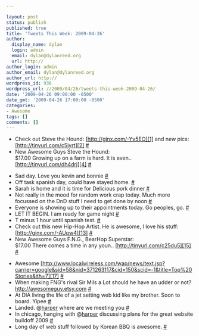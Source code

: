 ```yaml
---

layout: post
status: publish
published: true
title: 'Tweets This Week: 2009-04-26'
author:
  display_name: dylan
  login: admin
  email: dylan@dylanreed.org
  url: http://
author_login: admin
author_email: dylan@dylanreed.org
author_url: http://
wordpress_id: 936
wordpress_url: //2009/04/26/tweets-this-week-2009-04-26/
date: '2009-04-26 09:00:00 -0500'
date_gmt: '2009-04-26 17:00:00 -0500'
categories:
- Awesome
tags: []
comments: []
---
```


  * Check out Steve the Hound: [http://ginx.com/-Yv5EO][1] and new pics: [http://tinyurl.com/c5jyrt][2] [#][3]
  * New Awesome Guys Steve the Hound:  
$17.00 Growing up on a farm is hard. It is even.. [http://tinyurl.com/dh4drj][4] [#][5]

   [1]: http://ginx.com/-Yv5EO
   [2]: http://tinyurl.com/c5jyrt
   [3]: http://twitter.com/awesomeguy/statuses/1559294533
   [4]: http://tinyurl.com/dh4drj
   [5]: http://twitter.com/awesomeguy/statuses/1559449545

  * Sad day. Love you kevin and bonnie [#][6]
  * Off task spanish day, could have stayed home. [#][7]
  * Sarah is home and it is time for Delicious pork dinner [#][8]
  * Not really in the mood for random work crap today. Much more focussed on the DnD stuff I need to get done by noon [#][9]
  * Everyone is showing up to their appointments today. Go peoples, go. [#][10]
  * LET IT BEGIN. I am ready for game night [#][11]
  * T minus 1 hour until spanish test. [#][12]
  * Check out this new Hip-Hop Artist. He is awesome, I love his stuff: [http://ginx.com/-AUpw4][13] [#][14]
  * New Awesome Guys F.N.G., BearHop Superstar:  
$17.00 There comes a time in any youn.. [http://tinyurl.com/c25du5][15] [#][16]

   [6]: http://twitter.com/awesomeguy/statuses/1565576948
   [7]: http://twitter.com/awesomeguy/statuses/1566355720
   [8]: http://twitter.com/awesomeguy/statuses/1570122725
   [9]: http://twitter.com/awesomeguy/statuses/1575372202
   [10]: http://twitter.com/awesomeguy/statuses/1578035618
   [11]: http://twitter.com/awesomeguy/statuses/1578982754
   [12]: http://twitter.com/awesomeguy/statuses/1584326921
   [13]: http://ginx.com/-AUpw4
   [14]: http://twitter.com/awesomeguy/statuses/1589873199
   [15]: http://tinyurl.com/c25du5
   [16]: http://twitter.com/awesomeguy/statuses/1590548011

  * Awesome [http://www.localwireless.com/wap/news/text.jsp?carrier=google&sid=58&nid=371263117&cid=150&scid=-1&title=Top%20Stories&ith=7][17] [#][18]
  * When making FNG's rival Sir Mils a Lot should he have an udder or not?http://awesomeguy.etsy.com [#][19]
  * At DIA living the life of a jet setting web kid like my brother. Soon to board. Yipee [#][20]
  * Landed. @[harper][21] where are we meeting you [#][22]
  * In chicago, hanging with @[harper][21] discussing plans for the great website buildoff 2009 [#][23]
  * Long day of web stuff followed by Korean BBQ is awesome. [#][24]
  


   [17]: http://www.localwireless.com/wap/news/text.jsp?carrier=google&sid=58&nid=371263117&cid=150&scid=-1&title=Top%20Stories&ith=7
   [18]: http://twitter.com/awesomeguy/statuses/1597250093
   [19]: http://twitter.com/awesomeguy/statuses/1597798699
   [20]: http://twitter.com/awesomeguy/statuses/1605358964
   [21]: http://twitter.com/harper
   [22]: http://twitter.com/awesomeguy/statuses/1606806887
   [23]: http://twitter.com/awesomeguy/statuses/1608380580
   [24]: http://twitter.com/awesomeguy/statuses/1617721145

